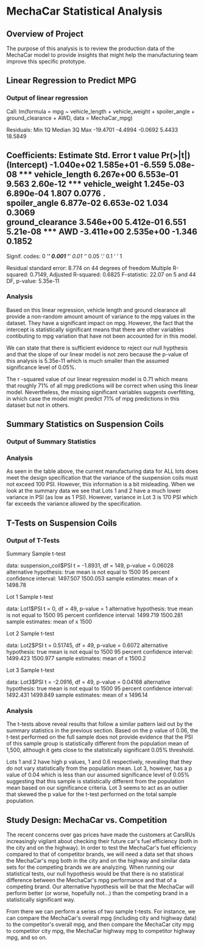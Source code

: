# MechaCar Statistical Analysis

## Overview of Project

The purpose of this analysis is to review the production data of the MechaCar model to provide insights that might help the manufacturing team improve this specific prototype. 

## Linear Regression to Predict MPG

### Output of linear regression

Call:
lm(formula = mpg ~ vehicle_length + vehicle_weight + spoiler_angle + 
    ground_clearance + AWD, data = MechaCar_mpg)

Residuals:
     Min       1Q   Median       3Q      Max 
-19.4701  -4.4994  -0.0692   5.4433  18.5849 

Coefficients:
                   Estimate Std. Error t value Pr(>|t|)    
(Intercept)      -1.040e+02  1.585e+01  -6.559 5.08e-08 ***
vehicle_length    6.267e+00  6.553e-01   9.563 2.60e-12 ***
vehicle_weight    1.245e-03  6.890e-04   1.807   0.0776 .  
spoiler_angle     6.877e-02  6.653e-02   1.034   0.3069    
ground_clearance  3.546e+00  5.412e-01   6.551 5.21e-08 ***
AWD              -3.411e+00  2.535e+00  -1.346   0.1852    
---
Signif. codes:  0 ‘***’ 0.001 ‘**’ 0.01 ‘*’ 0.05 ‘.’ 0.1 ‘ ’ 1

Residual standard error: 8.774 on 44 degrees of freedom
Multiple R-squared:  0.7149,	Adjusted R-squared:  0.6825 
F-statistic: 22.07 on 5 and 44 DF,  p-value: 5.35e-11

### Analysis

Based on this linear regression, vehicle length and ground clearance all provide a non-random amount amount of variance to the mpg values in the dataset. They have a significant impact on mpg. However, the fact that the intercept is statistically significant means that there are other variables contibuting to mpg variation that have not been accounted for in this model.

We can state that there is sufficient evidence to reject our null hypthesis and that the slope of our linear model is not zero because the p-value of this analysis is 5.35e-11 which is much smaller than the assumed significance level of 0.05%.

The r -squared value of our linear regression model is 0.71 which means that roughly 71% of all mpg predictions will be correct when using this linear model. Nevertheless, the missing significant variables suggests overfitting, in which case the model might predict 71% of mpg predictions in this dataset but not in others.  

## Summary Statistics on Suspension Coils

### Output of Summary Statistics


### Analysis

As seen in the table above, the current manufacturing data for ALL lots does meet the design specification that the variance of the suspension coils must not exceed 100 PSI. However, this information is a bit misleading. When we look at the summary data we see that Lots 1 and 2 have a much lower variance in PSI (as low as 1 PSI). However, variance in Lot 3 is 170 PSI which far exceeds the variance allowed by the specification. 

## T-Tests on Suspension Coils

### Output of T-Tests

Summary Sample t-test

data:  suspension_coil$PSI
t = -1.8931, df = 149, p-value = 0.06028
alternative hypothesis: true mean is not equal to 1500
95 percent confidence interval:
 1497.507 1500.053
sample estimates:
mean of x 
  1498.78 

Lot 1 Sample t-test

data:  Lot1$PSI
t = 0, df = 49, p-value = 1
alternative hypothesis: true mean is not equal to 1500
95 percent confidence interval:
 1499.719 1500.281
sample estimates:
mean of x 
     1500 

Lot 2 Sample t-test

data:  Lot2$PSI
t = 0.51745, df = 49, p-value = 0.6072
alternative hypothesis: true mean is not equal to 1500
95 percent confidence interval:
 1499.423 1500.977
sample estimates:
mean of x 
   1500.2 

Lot 3 Sample t-test

data:  Lot3$PSI
t = -2.0916, df = 49, p-value = 0.04168
alternative hypothesis: true mean is not equal to 1500
95 percent confidence interval:
 1492.431 1499.849
sample estimates:
mean of x 
  1496.14 

### Analysis

The t-tests above reveal results that follow a similar pattern laid out by the summary statistics in the previous section. Based on the p value of 0.06, the t-test performed on the full sample does not provide evidence that the PSI of this sample group is statistically different from the population mean of 1,500, although it gets close to the statistically significant 0.05% threshold. 

Lots 1 and 2 have high p values, 1 and 0.6 respectively, revealing that they do not vary statistically from the population mean. Lot 3, however, has a p value of 0.04 which is less than our assumed significance level of 0.05% suggesting that this sample is statistically different from the population mean based on our significance criteria. Lot 3 seems to act as an outlier that skewed the p value for the t-test performed on the total sample population. 

## Study Design: MechaCar vs. Competition

The recent concerns over gas prices have made the customers at CarsRUs increasingly vigilant about checking their future car's fuel efficiency (both in the city and on the highway). In order to test the MechaCar's fuel efficiency compared to that of competitor brands, we will need a data set that shows the MechaCar's mpg both in the city and on the highway and similar data sets for the competing brands we are analyzing. When running our statistical tests, our null hypothesis would be that there is no statistical difference between the MechaCar's mpg performance and that of a competing brand. Our alternative hypothesis will be that the MechaCar will perform better (or worse, hopefully not...) than the competing brand in a statistically significant way.

From there we can perform a series of two sample t-tests. For instance, we can compare the MechaCar's overall mpg (including city and highway data) to the competitor's overall mpg, and then compare the MechaCar city mpg to competitor city mpg, the MechaCar highway mpg to competitor highway mpg, and so on.
